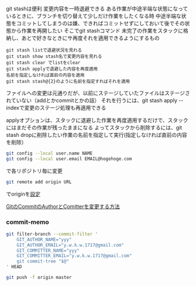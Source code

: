 git stashは便利
変更内容を一時退避できる
ある作業が中途半端な状態になっているときに、ブランチを切り替えて少しだけ作業をしたくなる時
中途半端な状態をコミットしてしまうのは嫌、できればコミットせずにしておいて後でその状態から作業を再開したい
そこでgit stashコマンド
未完了の作業をスタックに格納し、あとで好きなときにサ再度それを適用できるようにするもの

```
git stash listで退避状況を見れる
git stash show stash名で変更内容を見れる
git stash clear でlistをclear
git stash applyで退避した内容を再度適用
名前を指定しなければ直前の内容を適用
git stash stash@{2}のように名前を指定すればそれを適用
```

ファイルへの変更は元通りだが、以前にステージしていたファイルはステージされていない（addとかcommitとかの話）
それを行うには、git stash apply --indexで変更のステージ処理も再適用できる

applyオプションは、スタックに退避した作業を再度適用するだけで、スタックにはまだその作業が残ったままになる
よってスタックから削除するには、git stash dropに削除したい作業の名前を指定して実行(指定しなければ直前の内容を削除）

```sh
git config --local user.name NAME
git config --local user.email EMAIL@hogehoge.com
```

で各リポジトリ毎に変更

```sh
git remote add origin URL
```

でoriginを[設定](http://qiita.com/masakinihirota/items/4fe8596a76adeb6a8cbf)


[GitのCommitのAuthorとComitterを変更する方法](http://qiita.com/sea_mountain/items/d70216a5bc16a88ed932)

### commit-memo

```sh
git filter-branch --commit-filter '
    GIT_AUTHOR_NAME="yyy"
    GIT_AUTHOR_EMAIL="y.w.k.w.1717@gmail.com"
    GIT_COMMITTER_NAME="yyy"
    GIT_COMMITTER_EMAIL="y.w.k.w.1717@gmail.com"
    git commit-tree "$@"
' HEAD
```

```sh
git push -f origin master
```
